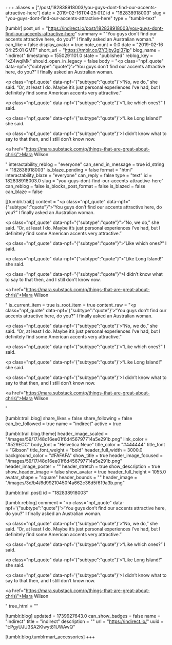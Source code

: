 +++
aliases = ["/post/182838918003/you-guys-dont-find-our-accents-attractive-here"]
date = 2019-02-16T04:25:01Z
id = "182838918003"
slug = "you-guys-dont-find-our-accents-attractive-here"
type = "tumblr-text"

[tumblr]
post_url = "https://indirect.io/post/182838918003/you-guys-dont-find-our-accents-attractive-here"
summary = "“You guys don’t find our accents attractive here, do you?” I finally asked an Australian woman."
can_like = false
display_avatar = true
note_count = 0.0
date = "2019-02-16 04:25:01 GMT"
short_url = "https://tmblr.co/ZY3jby2gI37jp"
blog_name = "indirect"
timestamp = 1550291101.0
state = "published"
reblog_key = "kZ4wqiMk"
should_open_in_legacy = false
body = "<p class=\"npf_quote\" data-npf='{\"subtype\":\"quote\"}'>“You guys don’t find our accents attractive here, do you?” I finally asked an Australian woman.</p><p class=\"npf_quote\" data-npf='{\"subtype\":\"quote\"}'>“No, we do,” she said. “Or, at least I do. Maybe it’s just personal experiences I’ve had, but I definitely find some American accents very attractive.”</p><p class=\"npf_quote\" data-npf='{\"subtype\":\"quote\"}'>“Like which ones?” I said.</p><p class=\"npf_quote\" data-npf='{\"subtype\":\"quote\"}'>“Like Long Island!” she said.</p><p class=\"npf_quote\" data-npf='{\"subtype\":\"quote\"}'>I didn’t know what to say to that then, and I still don’t know now.</p><p><a href=\"https://mara.substack.com/p/things-that-are-great-about-chris\">Mara Wilson</a></p>"
interactability_reblog = "everyone"
can_send_in_message = true
id_string = "182838918003"
is_blaze_pending = false
format = "html"
interactability_blaze = "everyone"
can_reply = false
type = "text"
id = 182838918003.0
slug = "you-guys-dont-find-our-accents-attractive-here"
can_reblog = false
is_blocks_post_format = false
is_blazed = false
can_blaze = false

[[tumblr.trail]]
content = "<p class=\"npf_quote\" data-npf=\"{&quot;subtype&quot;:&quot;quote&quot;}\">&ldquo;You guys don&rsquo;t find our accents attractive here, do you?&rdquo; I finally asked an Australian woman.</p><p class=\"npf_quote\" data-npf=\"{&quot;subtype&quot;:&quot;quote&quot;}\">&ldquo;No, we do,&rdquo; she said. &ldquo;Or, at least I do. Maybe it&rsquo;s just personal experiences I&rsquo;ve had, but I definitely find some American accents very attractive.&rdquo;</p><p class=\"npf_quote\" data-npf=\"{&quot;subtype&quot;:&quot;quote&quot;}\">&ldquo;Like which ones?&rdquo; I said.</p><p class=\"npf_quote\" data-npf=\"{&quot;subtype&quot;:&quot;quote&quot;}\">&ldquo;Like Long Island!&rdquo; she said.</p><p class=\"npf_quote\" data-npf=\"{&quot;subtype&quot;:&quot;quote&quot;}\">I didn&rsquo;t know what to say to that then, and I still don&rsquo;t know now.</p><p><a href=\"https://mara.substack.com/p/things-that-are-great-about-chris\">Mara Wilson</a></p>"
is_current_item = true
is_root_item = true
content_raw = "<p class=\"npf_quote\" data-npf='{\"subtype\":\"quote\"}'>“You guys don’t find our accents attractive here, do you?” I finally asked an Australian woman.</p><p class=\"npf_quote\" data-npf='{\"subtype\":\"quote\"}'>“No, we do,” she said. “Or, at least I do. Maybe it’s just personal experiences I’ve had, but I definitely find some American accents very attractive.”</p><p class=\"npf_quote\" data-npf='{\"subtype\":\"quote\"}'>“Like which ones?” I said.</p><p class=\"npf_quote\" data-npf='{\"subtype\":\"quote\"}'>“Like Long Island!” she said.</p><p class=\"npf_quote\" data-npf='{\"subtype\":\"quote\"}'>I didn’t know what to say to that then, and I still don’t know now.</p><p><a href=\"https://mara.substack.com/p/things-that-are-great-about-chris\">Mara Wilson</a></p>"

[tumblr.trail.blog]
share_likes = false
share_following = false
can_be_followed = true
name = "indirect"
active = true

[tumblr.trail.blog.theme]
header_image_scaled = "/images/59/17/48d16ee01f6d456797714a5e291b.png"
link_color = "#529ECC"
body_font = "Helvetica Neue"
title_color = "#444444"
title_font = "Gibson"
title_font_weight = "bold"
header_full_width = 3000.0
background_color = "#FAFAFA"
show_title = true
header_image_focused = "/images/59/17/48d16ee01f6d456797714a5e291b.png"
header_image_poster = ""
header_stretch = true
show_description = true
show_header_image = false
show_avatar = true
header_full_height = 1055.0
avatar_shape = "square"
header_bounds = ""
header_image = "/images/3d/b4/6d99210450f4a662c36d5f619a3b.png"

[tumblr.trail.post]
id = "182838918003"

[tumblr.reblog]
comment = "<p class=\"npf_quote\" data-npf='{\"subtype\":\"quote\"}'>“You guys don’t find our accents attractive here, do you?” I finally asked an Australian woman.</p><p class=\"npf_quote\" data-npf='{\"subtype\":\"quote\"}'>“No, we do,” she said. “Or, at least I do. Maybe it’s just personal experiences I’ve had, but I definitely find some American accents very attractive.”</p><p class=\"npf_quote\" data-npf='{\"subtype\":\"quote\"}'>“Like which ones?” I said.</p><p class=\"npf_quote\" data-npf='{\"subtype\":\"quote\"}'>“Like Long Island!” she said.</p><p class=\"npf_quote\" data-npf='{\"subtype\":\"quote\"}'>I didn’t know what to say to that then, and I still don’t know now.</p><p><a href=\"https://mara.substack.com/p/things-that-are-great-about-chris\">Mara Wilson</a></p>"
tree_html = ""

[tumblr.blog]
updated = 1739927643.0
can_show_badges = false
name = "indirect"
title = "indirect"
description = ""
url = "https://indirect.io/"
uuid = "t:PgyUJU3SA2Klwyt81UWAwQ"

[tumblr.blog.tumblrmart_accessories]
+++
